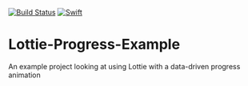 [![Build Status](https://travis-ci.org/wibosco/Lottie-Progress-Example.svg)](https://travis-ci.org/wibosco/Lottie-Progress-Example)
<a href="https://swift.org"><img src="https://img.shields.io/badge/Swift-4.2-orange.svg?style=flat" alt="Swift" /></a>

# Lottie-Progress-Example
An example project looking at using Lottie with a data-driven progress animation

